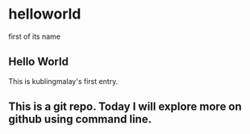 # helloworld
first of its name

**Hello World**
---
This is kublingmalay's first entry.


This is a git repo. Today I will explore more on github using command line. 
---

